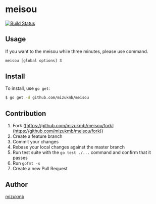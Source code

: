# meisou
[![Build Status](https://travis-ci.org/mizukmb/meisou.svg?branch=master)](https://travis-ci.org/mizukmb/meisou)

## Usage
If you want to the meisou while three minutes, please use command.

```bash
meisou [global options] 3
```

## Install

To install, use `go get`:

```bash
$ go get -d github.com/mizukmb/meisou
```

## Contribution

1. Fork ([https://github.com/mizukmb/meisou/fork](https://github.com/mizukmb/meisou/fork))
1. Create a feature branch
1. Commit your changes
1. Rebase your local changes against the master branch
1. Run test suite with the `go test ./...` command and confirm that it passes
1. Run `gofmt -s`
1. Create a new Pull Request

## Author

[mizukmb](https://github.com/mizukmb)
